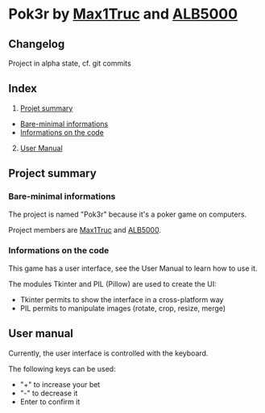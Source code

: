# Pok3r by [Max1Truc](https://github.com/Max1Truc) and [ALB5000](https://github.com/Alb5000-Dev)

## Changelog

Project in alpha state, cf. git commits

## Index

1. [Projet summary](#project-summary)
  - [Bare-minimal informations](#bare-minimal-summary)
  - [Informations on the code](#informations-on-the-code)
2. [User Manual](#user-manual)

## Project summary

### Bare-minimal informations

The project is named "Pok3r" because it's a poker game on computers.

Project members are [Max1Truc](https://github.com/Max1Truc) and [ALB5000](https://github.com/Alb5000-Dev).

### Informations on the code

This game has a user interface, see the User Manual to learn how to use it.

The modules Tkinter and PIL (Pillow) are used to create the UI:
  - Tkinter permits to show the interface in a cross-platform way
  - PIL permits to manipulate images (rotate, crop, resize, merge)

## User manual

Currently, the user interface is controlled with the keyboard.

The following keys can be used:
  - "+" to increase your bet
  - "-" to decrease it
  - Enter to confirm it
